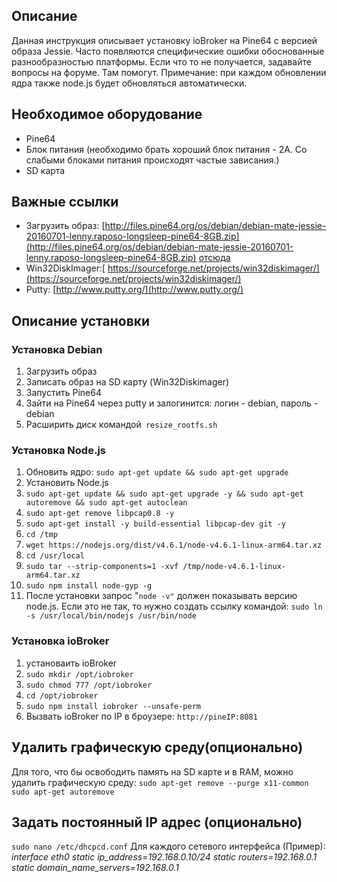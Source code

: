 ## Описание

Данная инструкция описывает установку ioBroker на Pine64 с версией образа Jessie. Часто появляются специфические ошибки обоснованные разнообразностью платформы. Если что то не получается, задавайте вопросы на форуме. Там помогут. Примечание: при каждом обновлении ядра также node.js будет обновляться автоматически.

## Необходимое оборудование

*   Pine64
*   Блок питания (необходимо брать хороший блок питания - 2А. Со слабыми блоками питания происходят частые зависания.)
*   SD карта

## Важные ссылки

*   Загрузить образ: [http://files.pine64.org/os/debian/debian-mate-jessie-20160701-lenny.raposo-longsleep-pine64-8GB.zip](http://files.pine64.org/os/debian/debian-mate-jessie-20160701-lenny.raposo-longsleep-pine64-8GB.zip) [отсюда](http://wiki.pine64.org/index.php/Pine_A64_Software_Release#Debian_Linux_Jessie_with_Mate_GUI_Image_.5B20160701.5D_by_lenny.raposo_with_Longsleep_kernel)
*   Win32DiskImager:[ https://sourceforge.net/projects/win32diskimager/](https://sourceforge.net/projects/win32diskimager/)
*   Putty: [http://www.putty.org/](http://www.putty.org/)

## Описание установки

### Установка Debian

1.  Загрузить образ
2.  Записать образ на SD карту (Win32Diskimager)
3.  Запустить Pine64
4.  Зайти на Pine64 через putty и залогинится: логин - debian, пароль - debian
5.  Расширить диск командой` resize_rootfs.sh`

### Установка Node.js

1.  Обновить ядро: `sudo apt-get update && sudo apt-get upgrade`
2.  Установить Node.js
1.  `sudo apt-get update && sudo apt-get upgrade -y && sudo apt-get autoremove && sudo apt-get autoclean`
2.  `sudo apt-get remove libpcap0.8 -y`
3.  `sudo apt-get install -y build-essential libpcap-dev git -y`
4.  `cd /tmp`
5.  `wget https://nodejs.org/dist/v4.6.1/node-v4.6.1-linux-arm64.tar.xz`
6.  `cd /usr/local`
7.  `sudo tar --strip-components=1 -xvf /tmp/node-v4.6.1-linux-arm64.tar.xz`
8.  `sudo npm install node-gyp -g`
3.  После установки запрос "`node -v"` должен показывать версию node.js. Если это не так, то нужно создать ссылку командой: `sudo ln -s /usr/local/bin/nodejs /usr/bin/node`

### Установка ioBroker

1.  установаить ioBroker
1.  `sudo mkdir /opt/iobroker`
2.  `sudo chmod 777 /opt/iobroker`
3.  `cd /opt/iobroker`
4.  `sudo npm install iobroker --unsafe-perm`
2.  Вызвать ioBroker по IP в броузере: `http://pineIP:8081`

## Удалить графическую среду(опционально)

Для того, что бы освободить память на SD карте и в RAM, можно удалить графическую среду: `sudo apt-get remove --purge x11-common` `sudo apt-get autoremove`

## Задать постоянный IP адрес (опционально)

`sudo nano /etc/dhcpcd.conf` Для каждого сетевого интерфейса (Пример): _interface eth0_ _static ip_address=192.168.0.10/24_ _static routers=192.168.0.1_ _static domain_name_servers=192.168.0.1_